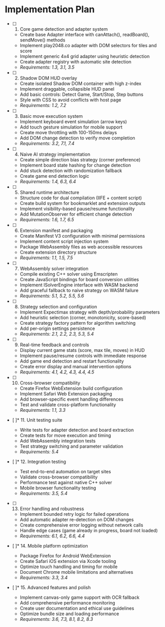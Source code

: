 # Implementation Plan

- [ ] 1. Core game detection and adapter system

  - Create base Adapter interface with canAttach(), readBoard(), sendMove() methods
  - Implement play2048.co adapter with DOM selectors for tiles and score
  - Implement generic 4x4 grid adapter using heuristic detection
  - Create adapter registry with automatic site detection
  - _Requirements: 1.3, 3.1, 3.5_

- [ ] 2. Shadow DOM HUD overlay

  - Create isolated Shadow DOM container with high z-index
  - Implement draggable, collapsible HUD panel
  - Add basic controls: Detect Game, Start/Stop, Step buttons
  - Style with CSS to avoid conflicts with host page
  - _Requirements: 1.2, 7.2_

- [ ] 3. Basic move execution system

  - Implement keyboard event simulation (arrow keys)
  - Add touch gesture simulation for mobile support
  - Create move throttling with 100-150ms delays
  - Add DOM change detection to verify move completion
  - _Requirements: 3.2, 7.1, 7.4_

- [ ] 4. Naive AI strategy implementation

  - Create simple direction bias strategy (corner preference)
  - Implement board state hashing for change detection
  - Add stuck detection with randomization fallback
  - Create game end detection logic
  - _Requirements: 1.4, 6.3, 6.4_

- [ ] 5. Shared runtime architecture

  - Structure code for dual compilation (IIFE + content script)
  - Create build system for bookmarklet and extension outputs
  - Implement visibility-based pause/resume functionality
  - Add MutationObserver for efficient change detection
  - _Requirements: 1.6, 1.7, 6.5_

- [ ] 6. Extension manifest and packaging

  - Create Manifest V3 configuration with minimal permissions
  - Implement content script injection system
  - Package WebAssembly files as web accessible resources
  - Create extension directory structure
  - _Requirements: 1.1, 1.5, 7.5_

- [ ] 7. WebAssembly solver integration

  - Compile existing C++ solver using Emscripten
  - Create JavaScript bindings for board conversion utilities
  - Implement ISolverEngine interface with WASM backend
  - Add graceful fallback to naive strategy on WASM failure
  - _Requirements: 5.1, 5.2, 5.5, 5.6_

- [ ] 8. Strategy selection and configuration

  - Implement Expectimax strategy with depth/probability parameters
  - Add heuristic selection (corner, monotonicity, score-based)
  - Create strategy factory pattern for algorithm switching
  - Add per-origin settings persistence
  - _Requirements: 2.1, 2.2, 2.3, 5.3, 5.4_

- [ ] 9. Real-time feedback and controls

  - Display current game stats (score, max tile, moves) in HUD
  - Implement pause/resume controls with immediate response
  - Add game end detection and restart functionality
  - Create error display and manual intervention options
  - _Requirements: 4.1, 4.2, 4.3, 4.4, 4.5_

- [ ] 10. Cross-browser compatibility

  - Create Firefox WebExtension build configuration
  - Implement Safari Web Extension packaging
  - Add browser-specific event handling differences
  - Test and validate cross-platform functionality
  - _Requirements: 1.1, 3.3_

- [ ]\* 11. Unit testing suite

  - Write tests for adapter detection and board extraction
  - Create tests for move execution and timing
  - Add WebAssembly integration tests
  - Test strategy switching and parameter validation
  - _Requirements: 5.4_

- [ ]\* 12. Integration testing

  - Test end-to-end automation on target sites
  - Validate cross-browser compatibility
  - Performance test against native C++ solver
  - Mobile browser functionality testing
  - _Requirements: 3.5, 5.4_

- [ ] 13. Error handling and robustness

  - Implement bounded retry logic for failed operations
  - Add automatic adapter re-detection on DOM changes
  - Create comprehensive error logging without network calls
  - Handle edge cases (game already in progress, board not loaded)
  - _Requirements: 6.1, 6.2, 6.6, 4.4_

- [ ]\* 14. Mobile platform optimization

  - Package Firefox for Android WebExtension
  - Create Safari iOS extension via Xcode tooling
  - Optimize touch handling and timing for mobile
  - Document Chrome mobile limitations and alternatives
  - _Requirements: 3.3, 3.4_

- [ ]\* 15. Advanced features and polish
  - Implement canvas-only game support with OCR fallback
  - Add comprehensive performance monitoring
  - Create user documentation and ethical use guidelines
  - Optimize bundle size and loading performance
  - _Requirements: 3.6, 7.3, 8.1, 8.2, 8.3_
